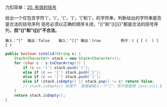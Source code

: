 力扣简单：[20. 有效的括号](https://leetcode-cn.com/problems/valid-parentheses/)



给出一个仅包含字符'('，')'，'{'，'}'，'['和']'，的字符串，判断给出的字符串是否是合法的括号序列
括号必须以正确的顺序关闭，"()"和"()[]{}"都是合法的括号序列，**但"(]"和"([)]"不合法**。 

```
输入："["	输出：false	输入："[]" 输出：true			例子：( { [ (	) ] } )
```

````java
public boolean isValid(String s) {
    Stack<Character> stack = new Stack<Character>();
    for (char c : s.toCharArray()) {
        if (c == '(') stack.push(')');
        else if (c == '{') stack.push('}');
        else if (c == '[') stack.push(']');
        else if (stack.isEmpty() || stack.pop() != c) return false;
        // stack.isEmpty() 处理下	直接就输入一个"]"，而不是报错 java.util.EmptyStackException
    }
    return stack.isEmpty();
}
````

